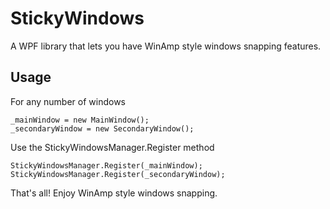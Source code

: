 # StickyWindows
A WPF library that lets you have WinAmp style windows snapping features.

## Usage
For any number of windows

```
_mainWindow = new MainWindow();
_secondaryWindow = new SecondaryWindow();
```

Use the StickyWindowsManager.Register method

```
StickyWindowsManager.Register(_mainWindow);
StickyWindowsManager.Register(_secondaryWindow);
```

That's all! Enjoy WinAmp style windows snapping.

